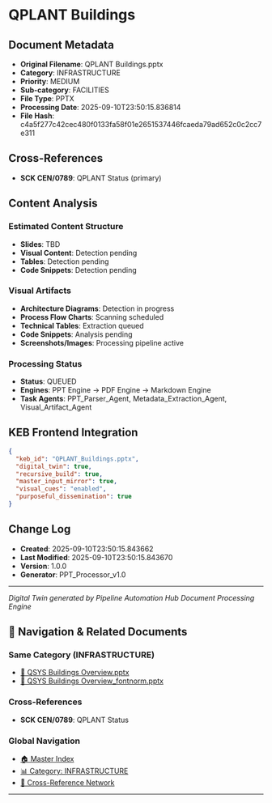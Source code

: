 # QPLANT Buildings

## Document Metadata
- **Original Filename**: QPLANT Buildings.pptx
- **Category**: INFRASTRUCTURE
- **Priority**: MEDIUM
- **Sub-category**: FACILITIES
- **File Type**: PPTX
- **Processing Date**: 2025-09-10T23:50:15.836814
- **File Hash**: c4a5f277c42cec480f0133fa58f01e2651537446fcaeda79ad652c0c2cc7e311

## Cross-References
- **SCK CEN/0789**: QPLANT Status (primary)

## Content Analysis
### Estimated Content Structure
- **Slides**: TBD
- **Visual Content**: Detection pending
- **Tables**: Detection pending
- **Code Snippets**: Detection pending

### Visual Artifacts
- **Architecture Diagrams**: Detection in progress
- **Process Flow Charts**: Scanning scheduled  
- **Technical Tables**: Extraction queued
- **Code Snippets**: Analysis pending
- **Screenshots/Images**: Processing pipeline active

### Processing Status
- **Status**: QUEUED
- **Engines**: PPT Engine → PDF Engine → Markdown Engine
- **Task Agents**: PPT_Parser_Agent, Metadata_Extraction_Agent, Visual_Artifact_Agent

## KEB Frontend Integration
```json
{
  "keb_id": "QPLANT_Buildings.pptx",
  "digital_twin": true,
  "recursive_build": true,
  "master_input_mirror": true,
  "visual_cues": "enabled",
  "purposeful_dissemination": true
}
```

## Change Log
- **Created**: 2025-09-10T23:50:15.843662
- **Last Modified**: 2025-09-10T23:50:15.843670
- **Version**: 1.0.0
- **Generator**: PPT_Processor_v1.0

---
*Digital Twin generated by Pipeline Automation Hub Document Processing Engine*


## 🧭 Navigation & Related Documents

### Same Category (INFRASTRUCTURE)
- [📄 QSYS Buildings Overview.pptx](./QSYS_Buildings_Overview.md)
- [📄 QSYS Buildings Overview_fontnorm.pptx](./QSYS_Buildings_Overview_fontnorm.md)

### Cross-References
- **SCK CEN/0789**: QPLANT Status

### Global Navigation
- [🏠 Master Index](../recursive_build/master_index.md)
- [📊 Category: INFRASTRUCTURE](../recursive_build/category_infrastructure.md)
- [🔗 Cross-Reference Network](../recursive_build/cross_reference_network.md)

---

